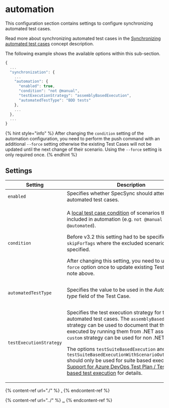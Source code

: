 # automation

This configuration section contains settings to configure synchronizing automated test cases.

Read more about synchronizing automated test cases in the [Synchronizing automated test cases](../../../important-concepts/synchronizing-automated-test-cases.md) concept description.

The following example shows the available options within this sub-section.

```javascript
{
  ...
  "synchronization": {
    ...
    "automation": {
      "enabled": true,
      "condition": "not @manual",
      "testExecutionStrategy": "assemblyBasedExecution",
      "automatedTestType": "BDD tests"
    },
    ...
  },
  ...
}
```

{% hint style="info" %}
After changing the `condition` setting of the automation configuration, you need to perform the push command with an additional `--force` setting otherwise the existing Test Cases will not be updated until the next change of their scenario. Using the `--force` setting is only required once.
{% endhint %}

## Settings



| Setting                 | Description                                                                                                                                                                                                                                                                                                                                                                                                                                                                                                                                                                                                                                                                                      | Default                                 |
| ----------------------- | ------------------------------------------------------------------------------------------------------------------------------------------------------------------------------------------------------------------------------------------------------------------------------------------------------------------------------------------------------------------------------------------------------------------------------------------------------------------------------------------------------------------------------------------------------------------------------------------------------------------------------------------------------------------------------------------------ | --------------------------------------- |
| `enabled`               | Specifies whether SpecSync should attempt to create automated test cases.                                                                                                                                                                                                                                                                                                                                                                                                                                                                                                                                                                                                                        | `false`                                 |
| `condition`             | <p>A <a href="../../../features/general-features/local-test-case-conditions.md">local test case condition</a> of scenarios that should be included in automation (e.g. <code>not @manual or @automated</code>).</p><p>Before v3.2 this setting had to be specified as <code>skipForTags</code> where the excluded scenarios had to be specified.</p><p>After changing this setting, you need to use the `--force` option once to update existing Test Cases. See note above.</p>                                                                                                                                                                                                                                                                                                                                                                                       | all scenarios included                  |
| `automatedTestType`     | Specifies the value to be used in the _Automated test type_ field of the Test Case.                                                                                                                                                                                                                                                                                                                                                                                                                                                                                                                                                                                                              | uses a strategy-dependent default value |
| `testExecutionStrategy` | <p>Specifies the test execution strategy for the automated test cases. The <code>assemblyBasedExecution</code> strategy can be used to document that the tests are executed by running them from .NET assemblies. The <code>custom</code> strategy can be used for non .NET projects. </p><p>The options <code>testSuiteBasedExecution</code> and <code>testSuiteBasedExecutionWithScenarioOutlineWrappers</code> should only be used for suite based execution. See <a href="../../../features/test-result-publishing-features/support-for-azure-devops-test-plan-test-suite-based-test-execution.md">Support for Azure DevOps Test Plan / Test Suite based test execution</a> for details.</p> | `assemblyBasedExecution`                |



{% content-ref url="./" %}
[.](./)
{% endcontent-ref %}

{% content-ref url="../" %}
[..](../)
{% endcontent-ref %}
